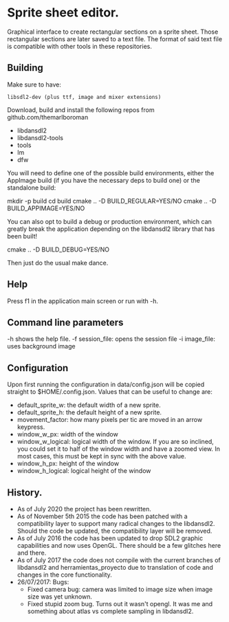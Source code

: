 # Sprite sheet editor.

Graphical interface to create rectangular sections on a sprite sheet. Those rectangular sections are later saved to a text file. The format of said text file is compatible with other tools in these repositories.

## Building

Make sure to have:

	libsdl2-dev (plus ttf, image and mixer extensions)

Download, build and install the following repos from github.com/themarlboroman

- libdansdl2
- libdansdl2-tools
- tools
- lm
- dfw

You will need to define one of the possible build environments, either the AppImage build (if you have the necessary deps to build one) or the standalone build:

mkdir -p build
cd build
cmake .. -D BUILD_REGULAR=YES/NO
cmake .. -D BUILD_APPIMAGE=YES/NO

You can also opt to build a debug or production environment, which can greatly break the application depending on the libdansdl2 library that has been built!

cmake .. -D BUILD_DEBUG=YES/NO

Then just do the usual make dance.

## Help

Press f1 in the application main screen or run with -h.

## Command line parameters

-h shows the help file.
-f session_file: opens the session file
-i image_file: uses background image

## Configuration

Upon first running the configuration in data/config.json will be copied straight to $HOME/.config.json. Values that can be useful to change are:

- default_sprite_w: the default width of a new sprite.
- default_sprite_h: the default height of a new sprite.
- movement_factor: how many pixels per tic are moved in an arrow keypress.
- window_w_px: width of the window
- window_w_logical: logical width of the window. If you are so inclined, you
	could set it to half of the window width and have a zoomed view. In most
	cases, this must be kept in sync with the above value.
- window_h_px: height of the window
- window_h_logical: logical height of the window

## History.

- As of July 2020 the project has been rewritten.
- As of November 5th 2015 the code has been patched with a compatibility layer to support many radical changes to the libdansdl2. Should the code be updated, the compatibility layer will be removed.
- As of July 2016 the code has been updated to drop SDL2 graphic capabilities and now uses OpenGL. There should be a few glitches here and there.
- As of July 2017 the code does not compile with the current branches of libdansdl2 and herramientas_proyecto due to translation of code and changes in the core functionality.
- 26/07/2017: Bugs:
	- Fixed camera bug: camera was limited to image size when image size was yet unknown.
	- Fixed stupid zoom bug. Turns out it wasn't opengl. It was me and something about atlas vs complete sampling in libdansdl2.

